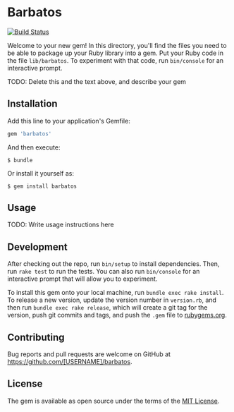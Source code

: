 # Barbatos

[![Build Status](https://travis-ci.org/okazu-dm/barbatos.svg?branch=master)](https://travis-ci.org/okazu-dm/barbatos)

Welcome to your new gem! In this directory, you'll find the files you need to be able to package up your Ruby library into a gem. Put your Ruby code in the file `lib/barbatos`. To experiment with that code, run `bin/console` for an interactive prompt.

TODO: Delete this and the text above, and describe your gem

## Installation

Add this line to your application's Gemfile:

```ruby
gem 'barbatos'
```

And then execute:

    $ bundle

Or install it yourself as:

    $ gem install barbatos

## Usage

TODO: Write usage instructions here

## Development

After checking out the repo, run `bin/setup` to install dependencies. Then, run `rake test` to run the tests. You can also run `bin/console` for an interactive prompt that will allow you to experiment.

To install this gem onto your local machine, run `bundle exec rake install`. To release a new version, update the version number in `version.rb`, and then run `bundle exec rake release`, which will create a git tag for the version, push git commits and tags, and push the `.gem` file to [rubygems.org](https://rubygems.org).

## Contributing

Bug reports and pull requests are welcome on GitHub at https://github.com/[USERNAME]/barbatos.


## License

The gem is available as open source under the terms of the [MIT License](http://opensource.org/licenses/MIT).
